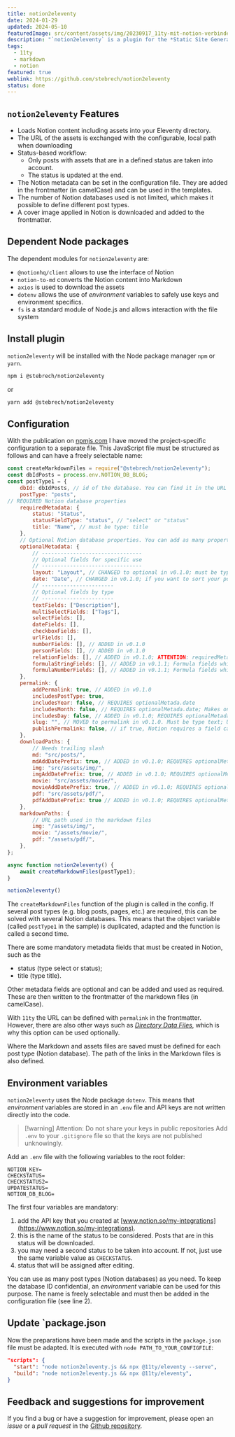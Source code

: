 ```yaml
---
title: notion2eleventy
date: 2024-01-29
updated: 2024-05-10
featuredImage: src/content/assets/img/20230917_11ty-mit-notion-verbinden.png
description: "`notion2eleventy` is a plugin for the *Static Site Generator* [Eleventy (short: 11ty)](https://11ty.dev). It loads content from Notion into your 11ty directory. A status-based workflow ensures that only content that has changed is downloaded. The plugin is available as a Node module at [npmjs.com](https://www.npmjs.com/package/@stebrech/notion2eleventy)."
tags:
  - 11ty
  - markdown
  - notion
featured: true
weblink: https://github.com/stebrech/notion2eleventy
status: done
---
```

## `notion2eleventy` Features

- Loads Notion content including assets into your Eleventy directory.
- The URL of the assets is exchanged with the configurable, local path when downloading
- Status-based workflow:
    - Only posts with assets that are in a defined status are taken into account.
    - The status is updated at the end.
- The Notion metadata can be set in the configuration file. They are added in the frontmatter (in camelCase) and can be used in the templates.
- The number of Notion databases used is not limited, which makes it possible to define different post types.
- A cover image applied in Notion is downloaded and added to the frontmatter.

## Dependent Node packages

The dependent modules for `notion2eleventy` are:

- `@notionhq/client` allows to use the interface of Notion
- `notion-to-md` converts the Notion content into Markdown
- `axios` is used to download the assets
- `dotenv` allows the use of *environment* variables to safely use keys and environment specifics.
- `fs` is a standard module of Node.js and allows interaction with the file system

## Install plugin

`notion2eleventy` will be installed with the Node package manager `npm` or `yarn`.  

```sh
npm i @stebrech/notion2eleventy
```

or

```sh
yarn add @stebrech/notion2eleventy
```

## Configuration

With the publication on [npmjs.com](https://www.npmjs.com/package/@stebrech/notion2eleventy) I have moved the project-specific configuration to a separate file. This JavaScript file must be structured as follows and can have a freely selectable name:

```js
const createMarkdownFiles = require("@stebrech/notion2eleventy");
const dbIdPosts = process.env.NOTION_DB_BLOG;
const postType1 = {
	dbId: dbIdPosts, // id of the database. You can find it in the URL of the database or in the share link.
	postType: "posts",
// REQUIRED Notion database properties
	requiredMetadata: {
		status: "Status",
		statusFieldType: "status", // "select" or "status"
		title: "Name", // must be type: title
	},
	// Optional Notion database properties. You can add as many properties for each type as you need.
	optionalMetadata: {
		// --------------------------------
		// Optional fields for specific use
		// --------------------------------
		layout: "Layout", // CHANGED to optional in v0.1.0; must be type: select
		date: "Date", // CHANGED in v0.1.0; if you want to sort your posts using this, your Notion property needs to be called Date; must be type: date
		// -----------------------
		// Optional fields by type
		// -----------------------
		textFields: ["Description"],
		multiSelectFields: ["Tags"],
		selectFields: [],
		dateFields: [],
		checkboxFields: [],
		urlFields: [],
		numberFields: [], // ADDED in v0.1.0
		personFields: [], // ADDED in v0.1.0
		relationFields: [], // ADDED in v0.1.0; ATTENTION: requiredMetadata.title, optionalMetadata.date, downloadPaths.mdAddDatePrefix and permalink.slug must be configured the same in the database of the related post.
		formulaStringFields: [], // ADDED in v0.1.1; Formula fields which results to a string
		formulaNumberFields: [], // ADDED in v0.1.1; Formula fields which results to a number
	},
	permalink: {
		addPermalink: true, // ADDED in v0.1.0
		includesPostType: true,
		includesYear: false, // REQUIRES optionalMetada.date
		includesMonth: false, // REQUIRES optionalMetada.date; Makes only sense if permalinkHasYear is true
		includesDay: false, // ADDED in v0.1.0; REQUIRES optionalMetada.date; Makes only sense if permalinkHasYear and permalinkHasMonth is true
		slug: "", // MOVED to permalink in v0.1.0. Must be type text; Use a custom slug set in Notion. If empty the slug will be created from the title. A trailing slash will be added automatically. addPermalink must be true.
		publishPermalink: false, // if true, Notion requires a field called "Permalink" of type "URL" in the database
	},
	downloadPaths: {
		// Needs trailing slash
		md: "src/posts/",
		mdAddDatePrefix: true, // ADDED in v0.1.0; REQUIRES optionalMetada.date
		img: "src/assets/img/",
		imgAddDatePrefix: true, // ADDED in v0.1.0; REQUIRES optionalMetada.date
		movie: "src/assets/movie/",
		movieAddDatePrefix: true, // ADDED in v0.1.0; REQUIRES optionalMetada.date
		pdf: "src/assets/pdf/",
		pdfAddDatePrefix: true // ADDED in v0.1.0; REQUIRES optionalMetada.date
	},
	markdownPaths: {
		// URL path used in the markdown files
		img: "/assets/img/",
		movie: "/assets/movie/",
		pdf: "/assets/pdf/",
	},
};

async function notion2eleventy() {
	await createMarkdownFiles(postType1);
}

notion2eleventy()
```

The `createMarkdownFiles` function of the plugin is called in the config. If several post types (e.g. blog posts, pages, etc.) are required, this can be solved with several Notion databases. This means that the object variable (called `postType1` in the sample) is duplicated, adapted and the function is called a second time.

There are some mandatory metadata fields that must be created in Notion, such as the

- status (type select or status);
- title (type title).

Other metadata fields are optional and can be added and used as required. These are then written to the frontmatter of the markdown files (in camelCase).

With `11ty` the URL can be defined with `permalink` in the frontmatter. However, there are also other ways such as [*Directory Data Files*](https://www.11ty.dev/docs/data-template-dir/), which is why this option can be used optionally.

Where the Markdown and assets files are saved must be defined for each post type (Notion database). The path of the links in the Markdown files is also defined.

## Environment variables

`notion2eleventy` uses the Node package `dotenv`. This means that *environment* variables are stored in an `.env` file and API keys are not written directly into the code.

> [!warning] Attention: Do not share your keys in public repositories
> Add `.env` to your `.gitignore` file so that the keys are not published unknowingly.

Add an `.env` file with the following variables to the root folder:

```
NOTION_KEY=
CHECKSTATUS=
CHECKSTATUS2=
UPDATESTATUS=
NOTION_DB_BLOG=
```

The first four variables are mandatory:

1. add the API key that you created at [www.notion.so/my-integrations](https://www.notion.so/my-integrations).
2. this is the name of the status to be considered. Posts that are in this status will be downloaded.
3. you may need a second status to be taken into account. If not, just use the same variable value as `CHECKSTATUS`.
4. status that will be assigned after editing.

You can use as many post types (Notion databases) as you need. To keep the database ID confidential, an *environment* variable can be used for this purpose. The name is freely selectable and must then be added in the configuration file (see line 2).

## Update `package.json

Now the preparations have been made and the scripts in the `package.json` file must be adapted. It is executed with `node PATH_TO_YOUR_CONFIGFILE`:

```json
"scripts": {
  "start": "node notion2eleventy.js && npx @11ty/eleventy --serve",
  "build": "node notion2eleventy.js && npx @11ty/eleventy",
}
```

## Feedback and suggestions for improvement

If you find a bug or have a suggestion for improvement, please open an *issue* or a *pull request* in the [Github repository](https://github.com/stebrech/notion2eleventy).

